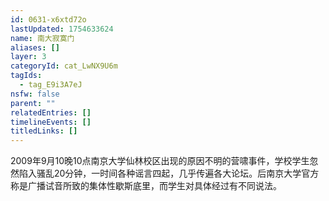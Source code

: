 ```yaml
---
id: 0631-x6xtd72o
lastUpdated: 1754633624
name: 南大寂寞门
aliases: []
layer: 3
categoryId: cat_LwNX9U6m
tagIds:
  - tag_E9i3A7eJ
nsfw: false
parent: ""
relatedEntries: []
timelineEvents: []
titledLinks: []
---
```


2009年9月10晚10点南京大学仙林校区出现的原因不明的营啸事件，学校学生忽然陷入骚乱20分钟，一时间各种谣言四起，几乎传遍各大论坛。后南京大学官方称是广播试音所致的集体性歇斯底里，而学生对具体经过有不同说法。